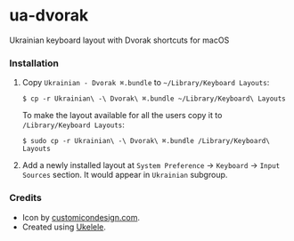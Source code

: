 # ua-dvorak
Ukrainian keyboard layout with Dvorak shortcuts for macOS

### Installation
1. Copy `Ukrainian - Dvorak ⌘.bundle` to `~/Library/Keyboard Layouts`:

    ```$ cp -r Ukrainian\ -\ Dvorak\ ⌘.bundle ~/Library/Keyboard\ Layouts```

    To make the layout available for all the users copy it to `/Library/Keyboard Layouts`:

    ```$ sudo cp -r Ukrainian\ -\ Dvorak\ ⌘.bundle /Library/Keyboard\ Layouts```

2. Add a newly installed layout at `System Preference` → `Keyboard` → `Input Sources` section. It would appear in `Ukrainian` subgroup.

### Credits
* Icon by [customicondesign.com](http://www.customicondesign.com/free-icons/flag-icon-set/flat-europe-rectangular-flag-icon-set/).
* Created using [Ukelele](https://scripts.sil.org/ukelele).
